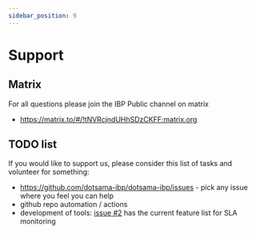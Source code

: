 ```yaml
---
sidebar_position: 9
---
```


# Support

## Matrix

For all questions please join the IBP Public channel on matrix

- https://matrix.to/#/!tNVRcjndUHhSDzCKFF:matrix.org

## TODO list

If you would like to support us, please consider this list of tasks and volunteer for something:

- https://github.com/dotsama-ibp/dotsama-ibp/issues - pick any issue where you feel you can help
- github repo automation / actions
- development of tools: [issue #2](https://github.com/dotsama-ibp/dotsama-ibp/issues/2) has the current feature list for SLA monitoring
